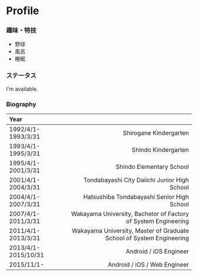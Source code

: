 # Profile

### 趣味・特技

- 野球
- 風呂
- 睡眠

### ステータス

I'm available.

### Biography

|Year||
|:-----|-----:|
|1992/4/1-1993/3/31|Shirogane Kindergarten|
|1993/4/1-1995/3/31|Shindo Kindergarten|
|1995/4/1-2001/3/31|Shindo Elementary School|
|2001/4/1-2004/3/31|Tondabayashi City Daiichi Junior High School|
|2004/4/1-2007/3/31|Hatsushiba Tondabayashi Senior High School|
|2007/4/1-2011/3/31|Wakayama University, Bachelor of Factory of System Engineering|
|2011/4/1-2013/3/31|Wakayama University, Master of Graduate School of System Engineering|
|2013/4/1-2015/10/31|Android / iOS Engineer|
|2015/11/1-|Android / iOS / Web Engineer|

<!-- jQuery && tablesorter -->
<script src="https://cdnjs.cloudflare.com/ajax/libs/tablesort/5.1.0/tablesort.min.js"></script>
<script src="js/tablesort.js"></script>

